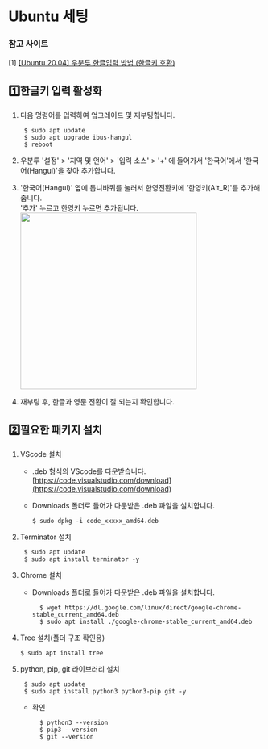 # Ubuntu 세팅

### 참고 사이트
[1] [[Ubuntu 20.04] 우분투 한글입력 방법 (한글키 호환)](https://freeablelab.tistory.com/138) 

## <h2 style="font-weight: 900;">1️⃣한글키 입력 활성화</h2>

1. 다음 명령어를 입력하여 업그레이드 및 재부팅합니다.

        $ sudo apt update
        $ sudo apt upgrade ibus-hangul
        $ reboot 

2. 우분투 '설정' > '지역 및 언어' > '입력 소스' > '+' 에 들어가서 '한국어'에서 '한국어(Hangul)'을 찾아 추가합니다. 

3. '한국어(Hangul)' 옆에 톱니바퀴를 눌러서 한영전환키에 '한영키(Alt_R)'를 추가해줍니다.  
    '추가' 누르고 한영키 누르면 추가됩니다.  
    <img src="/ynu-wiki/images/ubuntu/hangul.png" width="350"/>

4. 재부팅 후, 한글과 영문 전환이 잘 되는지 확인합니다. 

## <h2 style="font-weight: 900;">2️⃣필요한 패키지 설치</h2>

1. VScode 설치

    - .deb 형식의 VScode를 다운받습니다.  
        [https://code.visualstudio.com/download](https://code.visualstudio.com/download)

    - Downloads 폴더로 들어가 다운받은 .deb 파일을 설치합니다.

        ```$ sudo dpkg -i code_xxxxx_amd64.deb```
    
2. Terminator 설치 

        $ sudo apt update
        $ sudo apt install terminator -y

3. Chrome 설치

    - Downloads 폴더로 들어가 다운받은 .deb 파일을 설치합니다.

            $ wget https://dl.google.com/linux/direct/google-chrome-stable_current_amd64.deb
            $ sudo apt install ./google-chrome-stable_current_amd64.deb

4. Tree 설치(폴더 구조 확인용)  
    
    ```$ sudo apt install tree```

5. python, pip, git 라이브러리 설치

        $ sudo apt update
        $ sudo apt install python3 python3-pip git -y

    - 확인

            $ python3 --version
            $ pip3 --version
            $ git --version